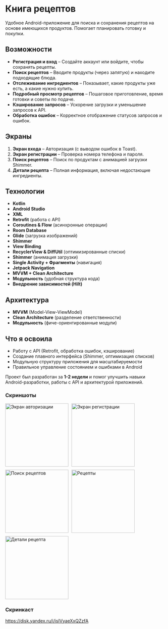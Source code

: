 # Книга рецептов  

Удобное Android-приложение для поиска и сохранения рецептов на основе имеющихся продуктов. Помогает планировать готовку и покупки.  

## Возможности  

- **Регистрация и вход** – Создайте аккаунт или войдите, чтобы сохранять рецепты.  
- **Поиск рецептов** – Вводите продукты (через запятую) и находите подходящие блюда.  
- **Отслеживание ингредиентов** – Показывает, какие продукты уже есть, а какие нужно купить.  
- **Подробный просмотр рецептов** – Пошаговое приготовление, время готовки и советы по подаче.  
- **Кэширование запросов** – Ускорение загрузки и уменьшение запросов к API.  
- **Обработка ошибок** – Корректное отображение статусов запросов и ошибок.  

## Экраны  

1. **Экран входа** – Авторизация (с выводом ошибок в Toast).  
2. **Экран регистрации** – Проверка номера телефона и пароля.  
3. **Поиск рецептов** – Поиск по продуктам с анимацией загрузки Shimmer.  
4. **Детали рецепта** – Полная информация, включая недостающие ингредиенты.  

## Технологии  

- **Kotlin**  
- **Android Studio**
- **XML**
- **Retrofit** (работа с API)  
- **Coroutines & Flow** (асинхронные операции)  
- **Room Database**
- **Glide** (загрузка изображений)
- **Shimmer**
- **View Binding**  
- **RecyclerView & DiffUtil** (оптимизированные списки)  
- **Shimmer** (анимация загрузки)  
- **Single Activity + Фрагменты** (навигация)
- **Jetpack Navigation**
- **MVVM + Clean Architecture**  
- **Модульность** (удобная структура кода)  
- **Внедрение зависимостей (Hilt)**  

## Архитектура  

- **MVVM** (Model-View-ViewModel)  
- **Clean Architecture** (разделение ответственности)  
- **Модульность** (фиче-ориентированные модули)  

## Что я освоила  

- Работу с API (Retrofit, обработка ошибок, кэширование)  
- Создание плавного интерфейса (Shimmer, оптимизация списков)  
- Модульную структуру приложения для масштабируемости  
- Правильное управление состоянием и ошибками в Android  

Проект был разработан за **1-2 недели** и помог улучшить навыки Android-разработки, работы с API и архитектурой приложений.  

### Скриншоты  

<div style="display: flex; flex-wrap: wrap; gap: 10px;">
  <img src="https://github.com/user-attachments/assets/0c6a9890-4caf-48c0-bb21-fc0bb81f152e" width="200" alt="Экран авторизации" /> 
  <img src="https://github.com/user-attachments/assets/a00f574b-e4ff-44b6-ac31-96a8e7c35c5b" width="200" alt="Экран регистрации" /> 
  <img src="https://github.com/user-attachments/assets/755f6add-7316-44a5-af9d-6d70c39a2cb2" width="200" alt="Поиск рецептов" /> 
  <img src="https://github.com/user-attachments/assets/8c63b6eb-47a6-4829-929d-dfbf948906fc" width="200" alt="Рецепты" /> 
  <img src="https://github.com/user-attachments/assets/b949b7b1-3ad6-4c45-9b08-3329ebedc441" width="200" alt="Детали рецепта" />  
</div>

### Скринкаст
https://disk.yandex.ru/i/isIVyaeXxQZzfA




